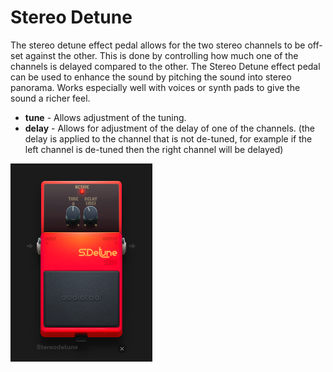 # Stereo Detune

The stereo detune effect pedal allows for the two stereo channels to be
off-set against the other. This is done by controlling how much one of
the channels is delayed compared to the other. The Stereo Detune effect
pedal can be used to enhance the sound by pitching the sound into stereo
panorama. Works especially well with voices or synth pads to give the
sound a richer feel.

  - **tune** - Allows adjustment of the tuning.
  - **delay** - Allows for adjustment of the delay of one of the
    channels. (the delay is applied to the channel that is not de-tuned,
    for example if the left channel is de-tuned then the right channel
    will be delayed)

![ /images/stereodetune.png]( /images/stereodetune.png
" /images/stereodetune.png")
